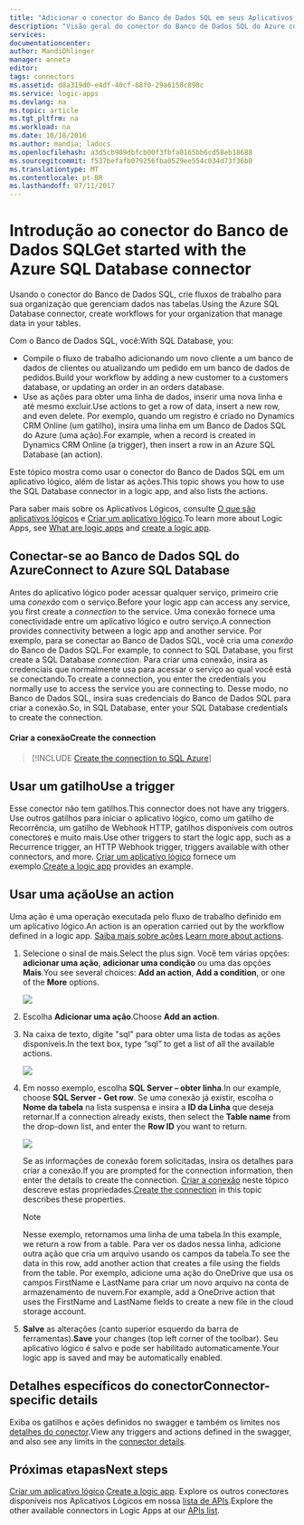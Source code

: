 ```yaml
---
title: "Adicionar o conector do Banco de Dados SQL em seus Aplicativos Lógicos | Microsoft Docs"
description: "Visão geral do conector do Banco de Dados SQL do Azure com parâmetros da API REST"
services: 
documentationcenter: 
author: MandiOhlinger
manager: anneta
editor: 
tags: connectors
ms.assetid: d8a319d0-e4df-40cf-88f0-29a6158c898c
ms.service: logic-apps
ms.devlang: na
ms.topic: article
ms.tgt_pltfrm: na
ms.workload: na
ms.date: 10/18/2016
ms.author: mandia; ladocs
ms.openlocfilehash: a3d5cb909dbfcb00f3fbfa0165bb6cd58eb18688
ms.sourcegitcommit: f537befafb079256fba0529ee554c034d73f36b0
ms.translationtype: MT
ms.contentlocale: pt-BR
ms.lasthandoff: 07/11/2017
---
```

# <a name="get-started-with-the-azure-sql-database-connector"></a><span data-ttu-id="b5546-103">Introdução ao conector do Banco de Dados SQL</span><span class="sxs-lookup"><span data-stu-id="b5546-103">Get started with the Azure SQL Database connector</span></span>
<span data-ttu-id="b5546-104">Usando o conector do Banco de Dados SQL, crie fluxos de trabalho para sua organização que gerenciam dados nas tabelas.</span><span class="sxs-lookup"><span data-stu-id="b5546-104">Using the Azure SQL Database connector, create workflows for your organization that manage data in your tables.</span></span> 

<span data-ttu-id="b5546-105">Com o Banco de Dados SQL, você:</span><span class="sxs-lookup"><span data-stu-id="b5546-105">With SQL Database, you:</span></span>

* <span data-ttu-id="b5546-106">Compile o fluxo de trabalho adicionando um novo cliente a um banco de dados de clientes ou atualizando um pedido em um banco de dados de pedidos.</span><span class="sxs-lookup"><span data-stu-id="b5546-106">Build your workflow by adding a new customer to a customers database, or updating an order in an orders database.</span></span>
* <span data-ttu-id="b5546-107">Use as ações para obter uma linha de dados, inserir uma nova linha e até mesmo excluir.</span><span class="sxs-lookup"><span data-stu-id="b5546-107">Use actions to get a row of data, insert a new row, and even delete.</span></span> <span data-ttu-id="b5546-108">Por exemplo, quando um registro é criado no Dynamics CRM Online (um gatilho), insira uma linha em um Banco de Dados SQL do Azure (uma ação).</span><span class="sxs-lookup"><span data-stu-id="b5546-108">For example,  when a record is created in Dynamics CRM Online (a trigger), then insert a row in an Azure SQL Database (an action).</span></span> 

<span data-ttu-id="b5546-109">Este tópico mostra como usar o conector do Banco de Dados SQL em um aplicativo lógico, além de listar as ações.</span><span class="sxs-lookup"><span data-stu-id="b5546-109">This topic shows you how to use the SQL Database connector in a logic app, and also lists the actions.</span></span>

<span data-ttu-id="b5546-110">Para saber mais sobre os Aplicativos Lógicos, consulte [O que são aplicativos lógicos](../logic-apps/logic-apps-what-are-logic-apps.md) e [Criar um aplicativo lógico](../logic-apps/logic-apps-create-a-logic-app.md).</span><span class="sxs-lookup"><span data-stu-id="b5546-110">To learn more about Logic Apps, see [What are logic apps](../logic-apps/logic-apps-what-are-logic-apps.md) and [create a logic app](../logic-apps/logic-apps-create-a-logic-app.md).</span></span>

## <a name="connect-to-azure-sql-database"></a><span data-ttu-id="b5546-111">Conectar-se ao Banco de Dados SQL do Azure</span><span class="sxs-lookup"><span data-stu-id="b5546-111">Connect to Azure SQL Database</span></span>
<span data-ttu-id="b5546-112">Antes do aplicativo lógico poder acessar qualquer serviço, primeiro crie uma *conexão* com o serviço.</span><span class="sxs-lookup"><span data-stu-id="b5546-112">Before your logic app can access any service, you first create a *connection* to the service.</span></span> <span data-ttu-id="b5546-113">Uma conexão fornece uma conectividade entre um aplicativo lógico e outro serviço.</span><span class="sxs-lookup"><span data-stu-id="b5546-113">A connection provides connectivity between a logic app and another service.</span></span> <span data-ttu-id="b5546-114">Por exemplo, para se conectar ao Banco de Dados SQL, você cria uma *conexão* do Banco de Dados SQL.</span><span class="sxs-lookup"><span data-stu-id="b5546-114">For example, to connect to SQL Database, you first create a SQL Database *connection*.</span></span> <span data-ttu-id="b5546-115">Para criar uma conexão, insira as credenciais que normalmente usa para acessar o serviço ao qual você está se conectando.</span><span class="sxs-lookup"><span data-stu-id="b5546-115">To create a connection, you enter the credentials you normally use to access the service you are connecting to.</span></span> <span data-ttu-id="b5546-116">Desse modo, no Banco de Dados SQL, insira suas credenciais do Banco de Dados SQL para criar a conexão.</span><span class="sxs-lookup"><span data-stu-id="b5546-116">So, in SQL Database, enter your SQL Database credentials to create the connection.</span></span> 

#### <a name="create-the-connection"></a><span data-ttu-id="b5546-117">Criar a conexão</span><span class="sxs-lookup"><span data-stu-id="b5546-117">Create the connection</span></span>
> [!INCLUDE [Create the connection to SQL Azure](../../includes/connectors-create-api-sqlazure.md)]
> 
> 

## <a name="use-a-trigger"></a><span data-ttu-id="b5546-118">Usar um gatilho</span><span class="sxs-lookup"><span data-stu-id="b5546-118">Use a trigger</span></span>
<span data-ttu-id="b5546-119">Esse conector não tem gatilhos.</span><span class="sxs-lookup"><span data-stu-id="b5546-119">This connector does not have any triggers.</span></span> <span data-ttu-id="b5546-120">Use outros gatilhos para iniciar o aplicativo lógico, como um gatilho de Recorrência, um gatilho de Webhook HTTP, gatilhos disponíveis com outros conectores e muito mais.</span><span class="sxs-lookup"><span data-stu-id="b5546-120">Use other triggers to start the logic app, such as a Recurrence trigger, an HTTP Webhook trigger, triggers available with other connectors, and more.</span></span> <span data-ttu-id="b5546-121">[Criar um aplicativo lógico](../logic-apps/logic-apps-create-a-logic-app.md) fornece um exemplo.</span><span class="sxs-lookup"><span data-stu-id="b5546-121">[Create a logic app](../logic-apps/logic-apps-create-a-logic-app.md) provides an example.</span></span>

## <a name="use-an-action"></a><span data-ttu-id="b5546-122">Usar uma ação</span><span class="sxs-lookup"><span data-stu-id="b5546-122">Use an action</span></span>
<span data-ttu-id="b5546-123">Uma ação é uma operação executada pelo fluxo de trabalho definido em um aplicativo lógico.</span><span class="sxs-lookup"><span data-stu-id="b5546-123">An action is an operation carried out by the workflow defined in a logic app.</span></span> <span data-ttu-id="b5546-124">[Saiba mais sobre ações](../logic-apps/logic-apps-what-are-logic-apps.md#logic-app-concepts).</span><span class="sxs-lookup"><span data-stu-id="b5546-124">[Learn more about actions](../logic-apps/logic-apps-what-are-logic-apps.md#logic-app-concepts).</span></span>

1. <span data-ttu-id="b5546-125">Selecione o sinal de mais.</span><span class="sxs-lookup"><span data-stu-id="b5546-125">Select the plus sign.</span></span> <span data-ttu-id="b5546-126">Você tem várias opções: **adicionar uma ação**, **adicionar uma condição** ou uma das opções **Mais**.</span><span class="sxs-lookup"><span data-stu-id="b5546-126">You see several choices: **Add an action**, **Add a condition**, or one of the **More** options.</span></span>
   
    ![](./media/connectors-create-api-sqlazure/add-action.png)
2. <span data-ttu-id="b5546-127">Escolha **Adicionar uma ação**.</span><span class="sxs-lookup"><span data-stu-id="b5546-127">Choose **Add an action**.</span></span>
3. <span data-ttu-id="b5546-128">Na caixa de texto, digite "sql" para obter uma lista de todas as ações disponíveis.</span><span class="sxs-lookup"><span data-stu-id="b5546-128">In the text box, type “sql” to get a list of all the available actions.</span></span>
   
    ![](./media/connectors-create-api-sqlazure/sql-1.png) 
4. <span data-ttu-id="b5546-129">Em nosso exemplo, escolha **SQL Server – obter linha**.</span><span class="sxs-lookup"><span data-stu-id="b5546-129">In our example, choose **SQL Server - Get row**.</span></span> <span data-ttu-id="b5546-130">Se uma conexão já existir, escolha o **Nome da tabela** na lista suspensa e insira a **ID da Linha** que deseja retornar.</span><span class="sxs-lookup"><span data-stu-id="b5546-130">If a connection already exists, then select the **Table name** from the drop-down list, and enter the **Row ID** you want to return.</span></span>
   
    ![](./media/connectors-create-api-sqlazure/sample-table.png)
   
    <span data-ttu-id="b5546-131">Se as informações de conexão forem solicitadas, insira os detalhes para criar a conexão.</span><span class="sxs-lookup"><span data-stu-id="b5546-131">If you are prompted for the connection information, then enter the details to create the connection.</span></span> <span data-ttu-id="b5546-132">[Criar a conexão](connectors-create-api-sqlazure.md#create-the-connection) neste tópico descreve estas propriedades.</span><span class="sxs-lookup"><span data-stu-id="b5546-132">[Create the connection](connectors-create-api-sqlazure.md#create-the-connection) in this topic describes these properties.</span></span> 
   
   > [!NOTE]
   > <span data-ttu-id="b5546-133">Nesse exemplo, retornamos uma linha de uma tabela.</span><span class="sxs-lookup"><span data-stu-id="b5546-133">In this example, we return a row from a table.</span></span> <span data-ttu-id="b5546-134">Para ver os dados nessa linha, adicione outra ação que cria um arquivo usando os campos da tabela.</span><span class="sxs-lookup"><span data-stu-id="b5546-134">To see the data in this row, add another action that creates a file using the fields from the table.</span></span> <span data-ttu-id="b5546-135">Por exemplo, adicione uma ação do OneDrive que usa os campos FirstName e LastName para criar um novo arquivo na conta de armazenamento de nuvem.</span><span class="sxs-lookup"><span data-stu-id="b5546-135">For example, add a OneDrive action that uses the FirstName and LastName fields to create a new file in the cloud storage account.</span></span> 
   > 
   > 
5. <span data-ttu-id="b5546-136">**Salve** as alterações (canto superior esquerdo da barra de ferramentas).</span><span class="sxs-lookup"><span data-stu-id="b5546-136">**Save** your changes (top left corner of the toolbar).</span></span> <span data-ttu-id="b5546-137">Seu aplicativo lógico é salvo e pode ser habilitado automaticamente.</span><span class="sxs-lookup"><span data-stu-id="b5546-137">Your logic app is saved and may be automatically enabled.</span></span>

## <a name="connector-specific-details"></a><span data-ttu-id="b5546-138">Detalhes específicos do conector</span><span class="sxs-lookup"><span data-stu-id="b5546-138">Connector-specific details</span></span>

<span data-ttu-id="b5546-139">Exiba os gatilhos e ações definidos no swagger e também os limites nos [detalhes do conector](/connectors/sql/).</span><span class="sxs-lookup"><span data-stu-id="b5546-139">View any triggers and actions defined in the swagger, and also see any limits in the [connector details](/connectors/sql/).</span></span> 

## <a name="next-steps"></a><span data-ttu-id="b5546-140">Próximas etapas</span><span class="sxs-lookup"><span data-stu-id="b5546-140">Next steps</span></span>
<span data-ttu-id="b5546-141">[Criar um aplicativo lógico](../logic-apps/logic-apps-create-a-logic-app.md).</span><span class="sxs-lookup"><span data-stu-id="b5546-141">[Create a logic app](../logic-apps/logic-apps-create-a-logic-app.md).</span></span> <span data-ttu-id="b5546-142">Explore os outros conectores disponíveis nos Aplicativos Lógicos em nossa [lista de APIs](apis-list.md).</span><span class="sxs-lookup"><span data-stu-id="b5546-142">Explore the other available connectors in Logic Apps at our [APIs list](apis-list.md).</span></span>

